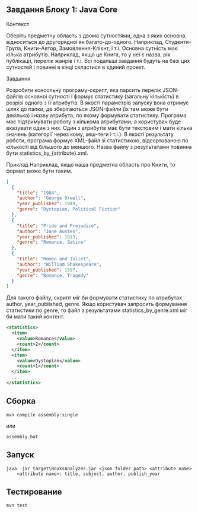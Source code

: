 ## Завдання Блоку 1: Java Core

Контекст

Оберіть предметну область з двома сутностями, одна з яких основна, відноситься до другорядної як багато-до-одного.
Наприклад, Студенти-Група, Книги-Автор, Замовлення-Клієнт, і т.і.
Основна сутність має кілька атрибутів. Наприклад, якщо це Книга, то у неї є назва, рік публікації, перелік жанрів і т.і.
Всі подальші завдання будуть на базі цих сутностей і повинні в кінці скластися в єдиний проект.

Завдання

Розробити консольну програму-скрипт, яка парсить перелік JSON-файлів основної сутності і формує статистику (загальну кількість) в розрізі одного з її атрибутів.
В якості параметрів запуску вона отримує шлях до папки, де зберігаються JSON-файли (їх там може бути декілька) і назву атрибута, по якому формувати статистику.
Програма має підтримувати роботу з кількома атрибутами, а користувач буде вказувати один з них.
Один з атрибутів має бути текстовим і мати кілька значень (категорії через кому, хеш-теги і т.і.).
В якості результату роботи, програма формує XML-файл зі статистикою, відсортованою по кількості від більшого до меншого. Назва файлу з результатами повинна бути statistics_by_{attribute}.xml.
  
Приклад
Наприклад, якщо наша предметна область про Книги, то формат може бути таким.
  
```json
[
  {
    "title": "1984",
    "author": "George Orwell",
    "year_published": 1949,
    "genre": "Dystopian, Political Fiction"
  },
  {
    "title": "Pride and Prejudice",
    "author": "Jane Austen",
    "year_published": 1813,
    "genre": "Romance, Satire"
  },
  {
    "title": "Romeo and Juliet",
    "author": "William Shakespeare",
    "year_published": 1597,
    "genre": "Romance, Tragedy"
  }
]
```  
Для такого файлу, скрипт міг би формувати статистику по атрибутах author, year_published, genre.
Якщо користувач запросить формування статистики по genre, то файл з результатами statistics_by_genre.xml міг би мати такий контент.
```xml
<statistics>
  <item>
    <value>Romance</value>
    <count>2</count>
  </item>
  <item>
    <value>Dystopian</value>
    <count>1</count>
  </item>
  ...
</statistics>
```  


## Сборка

```shell
mvn compile assembly:single
```  
или  
```shell
assembly.bat
```  
  
## Запуск
```shell
java -jar target\BooksAnalyzer.jar <json folder path> <attribute name>
	<attribute name>: title, subject, author, publish_year
```

## Тестирование
```shell
mvn test
```

